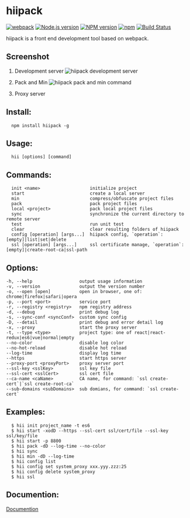 # hiipack

[![webpack](https://img.shields.io/badge/hiipack-%20based%20on%20webpack%20-green.svg?style=flat)](https://webpack.github.io/)
[![Node.js version](https://img.shields.io/badge/node-%3E%3D0.12.7-orange.svg)](https://nodejs.org/)
[![NPM version](https://img.shields.io/npm/v/hiipack.svg?style=flat)](https://www.npmjs.org/package/hiipack)
[![npm](https://img.shields.io/npm/dm/hiipack.svg)](https://www.npmjs.com/package/hiipack)
[![Build Status](https://travis-ci.org/zdying/hiipack.svg?branch=master)](https://travis-ci.org/zdying/hiipack)

hiipack is a front end development tool based on webpack.

## Screenshot
    
1. Development server
![hiipack development server](http://i.imgur.com/0cMSrm0.gif)

2. Pack and Min
![hiipack pack and min command](http://i.imgur.com/ilvd35M.gif)

3. Proxy server

## Install:
  
      npm install hiipack -g

## Usage: 
    
      hii [options] [command]
  
  
## Commands:
  
      init <name>                   initialize project
      start                         create a local server
      min                           compress/obfuscate project files
      pack                          pack project files
      local <project>               pack local project files
      sync                          synchronize the current directory to remote server
      test                          run unit test
      clear                         clear resulting folders of hiipack
      config [operation] [args...]  hiipack config, `operation`: [empty]|list|set|delete
      ssl [operation] [args...]     ssl certificate manage, `operation`: [empty]|create-root-ca|ssl-path
  
## Options:
  
    -h, --help                  output usage information
    -v, --version               output the version number
    -o, --open [open]           open in browser, one of: chrome|firefox|safari|opera
    -p, --port <port>           service port
    -r, --registry <registry>   npm registry address
    -d, --debug                 print debug log
    -s, --sync-conf <syncConf>  custom sync config
    -D, --detail                print debug and error detail log
    -x, --proxy                 start the proxy server
    -t, --type <type>           project type: one of react|react-redux|es6|vue|normal|empty
    --no-color                  disable log color
    --no-hot-reload             disable hot reload
    --log-time                  display log time
    --https                     start https server
    --proxy-port <proxyPort>    proxy server port
    --ssl-key <sslKey>          ssl key file
    --ssl-cert <sslCert>        ssl cert file
    --ca-name <caName>          CA name, for command: `ssl create-cert`|`ssl create-root-ca`
    --sub-domains <subDomains>  sub domians, for command: `ssl create-cert`
  
  
## Examples:

      $ hii init project_name -t es6
      $ hii start -xodD --https --ssl-cert ssl/cert/file --ssl-key ssl/key/file
      $ hii start -p 8800
      $ hii pack -dD --log-time --no-color
      $ hii sync
      $ hii min -dD --log-time
      $ hii config list
      $ hii config set system_proxy xxx.yyy.zzz:25
      $ hii config delete system_proxy
      $ hii ssl

## Documention:

  [Documention](https://zdying.gitbooks.io/hiipack_doc/content/)